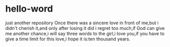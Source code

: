 # hello-word
just another repository
Once there was a sincere love in front of me,but i didn't cherish it,and only after losing it did i regret too much,if God can give me another chance,i will say three words to the girl,i love you,if you have to give a time limit for this love,i hope it is:ten thousand years.
